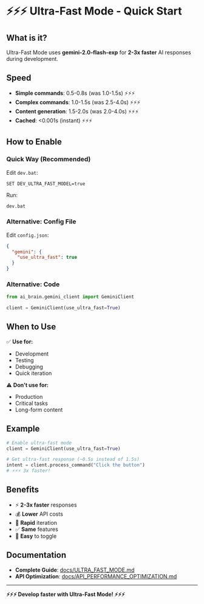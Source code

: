 # ⚡⚡⚡ Ultra-Fast Mode - Quick Start

## What is it?

Ultra-Fast Mode uses **gemini-2.0-flash-exp** for **2-3x faster** AI responses during development.

## Speed

- **Simple commands**: 0.5-0.8s (was 1.0-1.5s) ⚡⚡⚡
- **Complex commands**: 1.0-1.5s (was 2.5-4.0s) ⚡⚡⚡
- **Content generation**: 1.5-2.0s (was 2.0-4.0s) ⚡⚡⚡
- **Cached**: <0.001s (instant) ⚡⚡⚡

## How to Enable

### Quick Way (Recommended)

Edit `dev.bat`:
```batch
SET DEV_ULTRA_FAST_MODEL=true
```

Run:
```bash
dev.bat
```

### Alternative: Config File

Edit `config.json`:
```json
{
  "gemini": {
    "use_ultra_fast": true
  }
}
```

### Alternative: Code

```python
from ai_brain.gemini_client import GeminiClient

client = GeminiClient(use_ultra_fast=True)
```

## When to Use

✅ **Use for:**
- Development
- Testing
- Debugging
- Quick iteration

⚠️ **Don't use for:**
- Production
- Critical tasks
- Long-form content

## Example

```python
# Enable ultra-fast mode
client = GeminiClient(use_ultra_fast=True)

# Get ultra-fast response (~0.5s instead of 1.5s)
intent = client.process_command("Click the button")
# ⚡⚡⚡ 3x faster!
```

## Benefits

- ⚡ **2-3x faster** responses
- 💰 **Lower** API costs
- 🚀 **Rapid** iteration
- ✅ **Same** features
- 🔄 **Easy** to toggle

## Documentation

- **Complete Guide**: [docs/ULTRA_FAST_MODE.md](docs/ULTRA_FAST_MODE.md)
- **API Optimization**: [docs/API_PERFORMANCE_OPTIMIZATION.md](docs/API_PERFORMANCE_OPTIMIZATION.md)

---

**⚡⚡⚡ Develop faster with Ultra-Fast Mode! ⚡⚡⚡**
